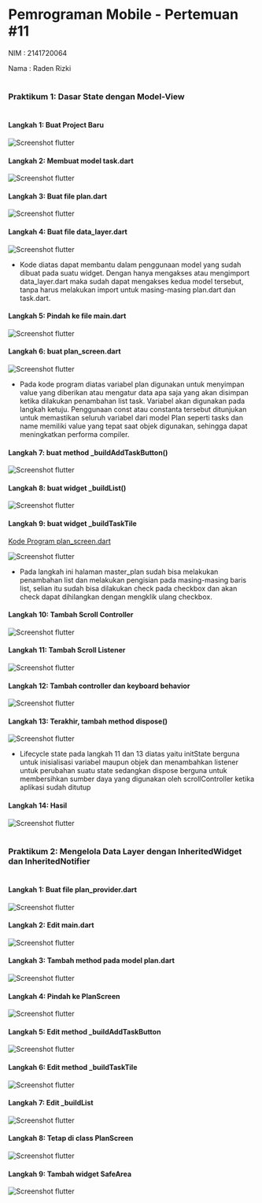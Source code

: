 # Pemrograman Mobile - Pertemuan #11

NIM : 2141720064

Nama : Raden Rizki

#

<h3>Praktikum 1: Dasar State dengan Model-View</h3>

#

<h4>Langkah 1: Buat Project Baru</h4>

![Screenshot flutter](docs/praktikum_1_langkah_1.png)

<h4>Langkah 2: Membuat model task.dart</h4>

![Screenshot flutter](docs/praktikum_1_langkah_2.png)

<h4>Langkah 3: Buat file plan.dart</h4>

![Screenshot flutter](docs/praktikum_1_langkah_3.png)

<h4>Langkah 4: Buat file data_layer.dart</h4>

![Screenshot flutter](docs/praktikum_1_langkah_4.png)

- Kode diatas dapat membantu dalam penggunaan model yang sudah dibuat pada suatu widget. Dengan hanya mengakses atau mengimport data_layer.dart maka sudah dapat mengakses kedua model tersebut, tanpa harus melakukan import untuk masing-masing plan.dart dan task.dart.

<h4>Langkah 5: Pindah ke file main.dart</h4>

![Screenshot flutter](docs/praktikum_1_langkah_5.png)

<h4>Langkah 6: buat plan_screen.dart</h4>

![Screenshot flutter](docs/praktikum_1_langkah_6.png)

- Pada kode program diatas variabel plan digunakan untuk menyimpan value yang diberikan atau mengatur data apa saja yang akan disimpan ketika dilakukan penambahan list task. Variabel akan digunakan pada langkah ketuju. Penggunaan const atau constanta tersebut ditunjukan untuk memastikan seluruh variabel dari model Plan seperti tasks dan name memiliki value yang tepat saat objek digunakan, sehingga dapat meningkatkan performa compiler.

<h4>Langkah 7: buat method _buildAddTaskButton()</h4>

![Screenshot flutter](docs/praktikum_1_langkah_7.png)

<h4>Langkah 8: buat widget _buildList()</h4>

![Screenshot flutter](docs/praktikum_1_langkah_8.png)

<h4>Langkah 9: buat widget _buildTaskTile</h4>

[Kode Program plan_screen.dart](src/master_plan/lib/views/plan_screen.dart)

![Screenshot flutter](docs/praktikum_1_langkah_9.gif)

- Pada langkah ini halaman master_plan sudah bisa melakukan penambahan list dan melakukan pengisian pada masing-masing baris list, selian itu sudah bisa dilakukan check pada checkbox dan akan check dapat dihilangkan dengan mengklik ulang checkbox.

<h4>Langkah 10: Tambah Scroll Controller</h4>

![Screenshot flutter](docs/praktikum_1_langkah_10.png)

<h4>Langkah 11: Tambah Scroll Listener</h4>

![Screenshot flutter](docs/praktikum_1_langkah_11.png)

<h4>Langkah 12: Tambah controller dan keyboard behavior</h4>

![Screenshot flutter](docs/praktikum_1_langkah_12.png)

<h4>Langkah 13: Terakhir, tambah method dispose()</h4>

![Screenshot flutter](docs/praktikum_1_langkah_13.png)

- Lifecycle state pada langkah 11 dan 13 diatas yaitu initState berguna untuk inisialisasi variabel maupun objek dan menambahkan listener untuk perubahan suatu state sedangkan dispose berguna untuk membersihkan sumber daya yang digunakan oleh scrollController ketika aplikasi sudah ditutup

<h4>Langkah 14: Hasil</h4>

![Screenshot flutter](docs/praktikum_1_langkah_14.gif)

#

<h3>Praktikum 2: Mengelola Data Layer dengan InheritedWidget dan InheritedNotifier</h3>

#

<h4>Langkah 1: Buat file plan_provider.dart</h4>

![Screenshot flutter](docs/praktikum_2_langkah_1.png)

<h4>Langkah 2: Edit main.dart</h4>

![Screenshot flutter](docs/praktikum_2_langkah_2.png)

<h4>Langkah 3: Tambah method pada model plan.dart</h4>

![Screenshot flutter](docs/praktikum_2_langkah_3.png)

<h4>Langkah 4: Pindah ke PlanScreen</h4>

![Screenshot flutter](docs/praktikum_2_langkah_4.png)

<h4>Langkah 5: Edit method _buildAddTaskButton</h4>

![Screenshot flutter](docs/praktikum_2_langkah_5.png)

<h4>Langkah 6: Edit method _buildTaskTile</h4>

![Screenshot flutter](docs/praktikum_2_langkah_6.png)

<h4>Langkah 7: Edit _buildList</h4>

![Screenshot flutter](docs/praktikum_2_langkah_7.png)

<h4>Langkah 8: Tetap di class PlanScreen</h4>

![Screenshot flutter](docs/praktikum_2_langkah_8.png)

<h4>Langkah 9: Tambah widget SafeArea</h4>

![Screenshot flutter](docs/praktikum_2_langkah_9.gif)
